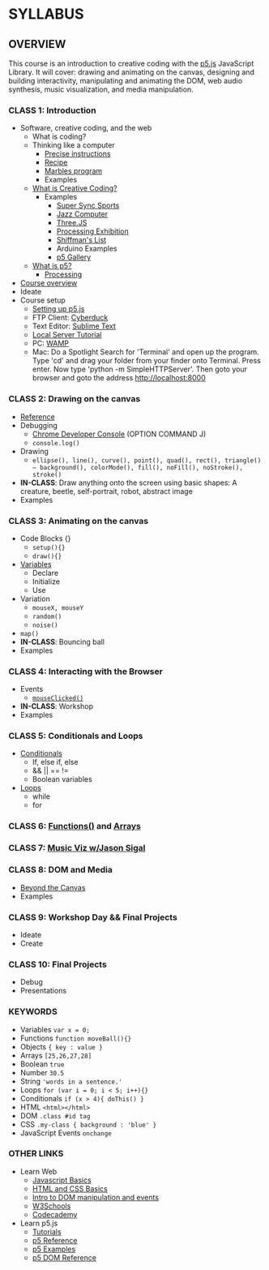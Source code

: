 # SYLLABUS

## OVERVIEW

This course is an introduction to creative coding with the [p5.js](http://p5js.org) JavaScript Library. It will cover: drawing and animating on the canvas, designing and building interactivity, manipulating and animating the DOM, web audio synthesis, music visualization, and media manipulation.

### CLASS 1: Introduction

* Software, creative coding, and the web
	* What is coding?
	* Thinking like a computer
		* [Precise instructions](https://www.youtube.com/watch?v=xngWoocXYCo)
		* [Recipe](https://www.youtube.com/watch?v=UScm9avQM1Y)
		* [Marbles program](https://github.com/futuremarc/p5-camp/blob/master/week1/icm-marbles.png?raw=true)
		* Examples
	* [What is Creative Coding?](http://reddit.com/r/creativecoding)
		* Examples
			* [Super Sync Sports](https://chrome.com/supersyncsports/)
			* [Jazz Computer](http://jazz.computer)
			* [Three.JS](http://threejs.org)
			* [Processing Exhibition](https://processing.org/exhibition/)
			* [Shiffman's List](https://github.com/ITPNYU/ICM-2014/wiki/Projects)
			* Arduino Examples
			* [p5 Gallery](http://p5js.org/gallery/)
	* [What is p5?](http://p5js.org)
		* [Processing](http://processing.org)	
* [Course overview](https://github.com/futuremarc/p5-creative-coding-course/blob/master/SYLLABUS.md#overview)
* Ideate
* Course setup
	* [Setting up p5.js](http://p5js.org/get-started/)
	* FTP Client: [Cyberduck](https://cyberduck.io/?l=en)
	* Text Editor: [Sublime Text](http://www.sublimetext.com/)
	* [Local Server Tutorial](https://github.com/processing/p5.js/wiki/Local-server)
	* PC: [WAMP](http://www.wampserver.com/en/)
	* Mac: Do a Spotlight Search for 'Terminal' and open up the program. Type 'cd' and drag your folder from your finder onto Terminal. Press enter. Now type 'python -m SimpleHTTPServer'. Then goto your browser and goto the address [http://localhost:8000](http://localhost:8000)

### CLASS 2: Drawing on the canvas

* [Reference](http://p5js.org/reference/)
* Debugging
	* [Chrome Developer Console](https://developer.chrome.com/devtools/docs/console) (OPTION COMMAND J)
	* `console.log()`
* Drawing 
	* `ellipse(), line(), curve(), point(), quad(), rect(), triangle() – background(), colorMode(), fill(), noFill(), noStroke(), stroke()`
* **IN-CLASS**: Draw anything onto the screen using basic shapes: A creature, beetle, self-portrait, robot, abstract image
* Examples

### CLASS 3: Animating on the canvas

* Code Blocks {}
	* `setup(){}`
	* `draw(){}`
* [Variables](http://www.w3schools.com/js/js_variables.asp)
	* Declare
	* Initialize
	* Use
* Variation
	* `mouseX, mouseY`
	* `random()`
	* `noise()`
* `map()`
* **IN-CLASS**: Bouncing ball
* Examples

### CLASS 4: Interacting with the Browser

* Events
	* [`mouseClicked()`](http://p5js.org/reference/#/p5/mouseClicked)
* **IN-CLASS**: Workshop
* Examples

### CLASS 5: Conditionals and Loops
* [Conditionals](https://github.com/shiffman/LearningProcessing-p5.js/tree/master/chp05_conditionals)
	* If, else if, else
	* && || == != 
	* Boolean variables
* [Loops](https://github.com/shiffman/LearningProcessing-p5.js/tree/master/chp06_loops)
	* while
	* for

### CLASS 6: [Functions()](https://github.com/shiffman/LearningProcessing-p5.js/tree/master/chp07_functions) and [Arrays](https://github.com/shiffman/LearningProcessing-p5.js/tree/master/chp09_arrays)


### CLASS 7: [Music Viz w/Jason Sigal](https://github.com/therewasaguy/p5-music-viz)

### CLASS 8: DOM and Media

* [Beyond the Canvas](https://github.com/processing/p5.js/wiki/Beyond-the-canvas)
* Examples

### CLASS 9: Workshop Day && Final Projects

* Ideate
* Create

### CLASS 10: Final Projects

* Debug
* Presentations

### KEYWORDS

* Variables `var x = 0;`
* Functions `function moveBall(){}`
* Objects `{ key : value }`
* Arrays `[25,26,27,28]`
* Boolean `true`
* Number `30.5`
* String `'words in a sentence.'`
* Loops `for (var i = 0; i < 5; i++){}`
* Conditionals `if (x > 4){ doThis() }`
* HTML `<html></html>`
* DOM `.class #id tag`
* CSS `.my-class { background : 'blue' }`
* JavaScript Events `onchange`



### OTHER LINKS

* Learn Web
	* [Javascript Basics](https://github.com/processing/p5.js/wiki/JavaScript-basics)
	* [HTML and CSS Basics](https://github.com/processing/p5.js/wiki/Intro-to-HTML-and-CSS)
	* [Intro to DOM manipulation and events](https://github.com/processing/p5.js/wiki/Intro-to-DOM-manipulation-and-events)
	* [W3Schools](http://www.w3schools.com/)
	* [Codecademy](http://www.codecademy.com/learn)
* Learn p5.js
	* [Tutorials](http://p5js.org/tutorials/)
	* [p5 Reference](http://p5js.org/reference/)
	* [p5 Examples](http://p5js.org/examples/)
	* [p5 DOM Reference](http://p5js.org/reference/#/libraries/p5.dom)